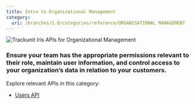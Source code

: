 ```yaml
---
title: Intro to Organizational Management
category:
  uri: /branches/1.0/categories/reference/ORGANISATIONAL MANAGEMENT
---
```


![Trackunit Iris APIs for Organizational Management](https://cdn.statically.io/gh/trackunit/developer-hub/master/api-docs/apis-organisational-management.png)

### Ensure your team has the appropriate permissions relevant to their role, maintain user information, and control access to your organization’s data in relation to your customers.

Explore relevant APIs in this category:

- [Users API](https://developers.trackunit.com/reference/getusers)
